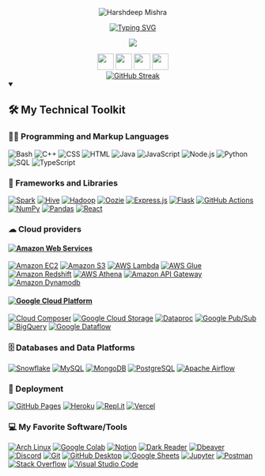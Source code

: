 

<p align="center">
  <img src="https://github.com/user-attachments/assets/33ee3961-42f5-44b1-ab65-798ff76a5ac7" alt="Harshdeep Mishra"/></a>
</p>
<p align="center">
  <a href="https://git.io/typing-svg"><img src="https://readme-typing-svg.demolab.com?font=Montserrat&duration=4000&pause=500&color=F7F7F7&center=true&width=435&lines=Software+Engineer;Data+Engineer;Avid+learner" alt="Typing SVG" /></a>
</p>
<p align="center">
  <img src="https://komarev.com/ghpvc/?username=harshdM99&style=for-the-badge&label=visitors&abbreviated=true" />
</p>
<!-- Social icons section -->
<!-- TODO: make appropriate links -->
<div align="center">
  <img src="https://skillicons.dev/icons?i=linkedin" width="33px"/>
  <img src="https://skillicons.dev/icons?i=gmail" width="33px"/>
  <img src="https://github.com/user-attachments/assets/32c7c940-afb2-4035-b1f8-54eb74604300" width="33px"/>
  <img src="https://github.com/user-attachments/assets/e56b8d6c-fdbb-46bb-b8b5-15ef5ae169ba" width="33px"/>
</div>

<!-- Github stats -->
<div align="center">
  <a href="https://git.io/streak-stats"><img src="https://streak-stats.demolab.com?user=harshdM99&theme=transparent&hide_border=true&sideLabels=EBEBEB&ring=EB6E31&fire=EB6E31&currStreakNum=EBEBEB&sideNums=EBEBEB&currStreakLabel=EB6E31" alt="GitHub Streak" /></a>
</div>

<!-- <p align="center">
<!--   <a href="https://www.youtube.com/c/DevProTips"><img width="32px" alt="Youtube" title="Youtube" src="https://github.com/gauravghongde/social-icons/blob/master/SVG/Color/LinkedIN.svg"/></a>
  &#8287;&#8287;&#8287;&#8287;&#8287;
<!--   <a href="https://www.linkedin.com/in/jonah-lawrence/"><img width="32px" alt="LinkedIn" title="LinkedIn" src="https://i.imgur.com/yRpa1dQ.png"/></a> 
  &#8287;&#8287;&#8287;&#8287;&#8287;
  <a href="https://twitter.com/DenverCoder1"><img width="32px" alt="Twitter" title="Twitter" src="https://i.imgur.com/AixJgnm.png"/></a>
  &#8287;&#8287;&#8287;&#8287;&#8287;
  <a href="https://discord.gg/fPrdqh3Zfu" alt="Discord" title="Dev Pro Tips Discord Server"><img width="32px" src="https://i.imgur.com/OViZO8J.png"/></a>
  &#8287;&#8287;&#8287;&#8287;&#8287;
  <a href="https://dev.to/denvercoder1"><img width="32px" alt="Dev.to" title="DenverCoder1 Dev.to" src="https://i.imgur.com/mVm29vK.png"></a>
  &#8287;&#8287;&#8287;&#8287;&#8287;
  <a href="https://ko-fi.com/jlawrence"><img width="32px" alt="Ko-fi" title="Buy me a coffee" src="https://i.imgur.com/PpLeD3K.png"/></a> -->
<!--   &#8287;&#8287;&#8287;&#8287;&#8287;
  <a href="http://eyl327.mywebcommunity.org/promos/"><img width="32px" alt="Free Stuff" title="Free gifts for you" src="https://i.imgur.com/0uVwkoZ.png"/></a> -->
<!-- </p>
 -->

<details open> 
  <summary><h2>🛠️ My Technical Toolkit</h2></summary>
  <!-- Some badges are from https://github.com/Ileriayo/markdown-badges -->

  <h3>👨‍💻 Programming and Markup Languages</h3>

  <p>
    <img alt="Bash" src="https://img.shields.io/badge/Bash-121011.svg?logo=gnu-bash&logoColor=white">
    <img alt="C++" src="https://custom-icon-badges.demolab.com/badge/C++-9C033A.svg?logo=cpp2&logoColor=white">
    <img alt="CSS" src="https://img.shields.io/badge/CSS-1572B6.svg?logo=css3&logoColor=white">
    <img alt="HTML" src="https://img.shields.io/badge/HTML-E34F26.svg?logo=html5&logoColor=white">
    <img alt="Java" src="https://custom-icon-badges.demolab.com/badge/Java-007396.svg?logo=java&logoColor=white">
    <img alt="JavaScript" src="https://img.shields.io/badge/JavaScript-F7DF1E.svg?logo=javascript&logoColor=black">
    <img alt="Node.js" src="https://img.shields.io/badge/Node.js-43853D.svg?logo=node.js&logoColor=white">
    <img alt="Python" src="https://img.shields.io/badge/Python-14354C.svg?logo=python&logoColor=white">
    <img alt="SQL" src="https://custom-icon-badges.demolab.com/badge/SQL-025E8C.svg?logo=database&logoColor=white">
    <img alt="TypeScript" src="https://img.shields.io/badge/TypeScript-007ACC.svg?logo=typescript&logoColor=white">
  </p>

  <h3>🧰 Frameworks and Libraries</h3>

  <p>
    <a href="#"><img alt="Spark" src="https://img.shields.io/badge/Spark-E25A1C?logo=apachespark&logoColor=white"></a>
    <a href="#"><img alt="Hive" src="https://img.shields.io/badge/Hive-FDEE21?logo=apachehive&logoColor=black"></a>
    <a href="#"><img alt="Hadoop" src="https://img.shields.io/badge/Hadoop-FDEE21?logo=apachehive&logoColor=black"></a>
    <a href="#"><img alt="Oozie" src="https://img.shields.io/badge/Oozie-FDEE21?logo=apachehive&logoColor=black"></a>
    <a href="#"><img alt="Express.js" src="https://img.shields.io/badge/Express.js-404d59.svg?logo=express&logoColor=white"></a>
    <a href="#"><img alt="Flask" src="https://img.shields.io/badge/Flask-000000.svg?logo=flask&logoColor=white"></a>
    <a href="#"><img alt="GitHub Actions" src="https://img.shields.io/badge/GitHub%20Actions-2671E5.svg?logo=github%20actions&logoColor=white"></a>
    <a href="#"><img alt="NumPy" src="https://img.shields.io/badge/Numpy-013243.svg?logo=numpy&logoColor=white"></a>
    <a href="#"><img alt="Pandas" src="https://img.shields.io/badge/Pandas-150458.svg?logo=pandas&logoColor=white"></a>
    <a href="#"><img alt="React" src="https://img.shields.io/badge/React-20232a.svg?logo=react&logoColor=%2361DAFB"></a>
  </p>
  <!-- TODO: complete this -->
  <h3>☁  Cloud providers </h3>
  <!-- Cloud provider 1 -->
  <h4>
    <a href="#"><img alt="Amazon Web Services" src ="https://img.shields.io/badge/Amazon%20Web%20Services-232F3E.svg?logo=amazonwebservices&logoColor=white"></a>
  </h4>
  <p>
    <a href="#"><img alt="Amazon EC2" src="https://img.shields.io/badge/Amazon%20EC2-FF9900.svg?logo=amazonec2&logoColor=white"></a>
    <a href="#"><img alt="Amazon S3" src="https://img.shields.io/badge/Amazon%20S3-569A31.svg?logo=amazons3&logoColor=white"></a>
    <a href="#"><img alt="AWS Lambda" src="https://img.shields.io/badge/AWS%20Lambda-FF9900.svg?logo=awslambda&logoColor=white"></a>
    <a href="#"><img alt="AWS Glue" src="https://img.shields.io/badge/AWS%20Glue-232F3E.svg?logo=amazonec2&logoColor=white"></a>
    <a href="#"><img alt="Amazon Redshift" src="https://img.shields.io/badge/Amazon%20Redshift-8C4FFF.svg?logo=amazonredshift&logoColor=white"></a>
    <a href="#"><img alt="AWS Athena" src="https://img.shields.io/badge/AWS%20Athena-FF9900.svg?logo=amazondocumentdb&logoColor=white"></a>
    <a href="#"><img alt="Amazon API Gateway" src="https://img.shields.io/badge/Amazon%20API%20Gateway-FF4F8B.svg?logo=amazonapigateway&logoColor=white"></a>
    <a href="#"><img alt="Amazon Dynamodb" src="https://img.shields.io/badge/Amazon%20Dynamodb-4053D6.svg?logo=amazondynamodb&logoColor=white"></a>
  </p>
  
  <!-- Cloud provider 2 -->
  <h4>
    <a href="#"><img alt="Google Cloud Platform" src="https://img.shields.io/badge/Google%20Cloud%20Platform-4285F4.svg?logo=googlecloud&logoColor=white"></a>
  </h4>
  <p>
    <a href="#"><img alt="Cloud Composer" src="https://img.shields.io/badge/Cloud%20Composer-4285F4.svg?logo=googlecloudcomposer&logoColor=white"></a>
    <a href="#"><img alt="Google Cloud Storage" src="https://img.shields.io/badge/Cloud%20Storage-AECBFA.svg?logo=googlecloudstorage&logoColor=white"></a>
    <a href="#"><img alt="Dataproc" src="https://img.shields.io/badge/Dataproc-AECBFA.svg?logo=googledataproc&logoColor=white"></a>
    <a href="#"><img alt="Google Pub/Sub" src="https://img.shields.io/badge/Google%20Pub/Sub-AECBFA.svg?logo=googlepubsub&logoColor=white"></a>
    <a href="#"><img alt="BigQuery" src="https://img.shields.io/badge/BigQuery-669DF6.svg?logo=googlebigquery&logoColor=white"></a>
    <a href="#"><img alt="Google Dataflow" src="https://img.shields.io/badge/Google Dataflow-AECBFA.svg?logo=googledataflow&logoColor=white"></a>
  </p>

  <h3>🗄️ Databases and Data Platforms</h3>

  <p>
      <a href="#"><img alt="Snowflake" src ="https://img.shields.io/badge/Snowflake-29B5E8.svg?logo=snowflake&logoColor=white"></a>
      <a href="#"><img alt="MySQL" src="https://img.shields.io/badge/MySQL-00f.svg?logo=mysql&logoColor=white"></a>
      <a href="#"><img alt="MongoDB" src ="https://img.shields.io/badge/MongoDB-4ea94b.svg?logo=mongodb&logoColor=white"></a>
      <a href="#"><img alt="PostgreSQL" src ="https://img.shields.io/badge/PostgreSQL-316192.svg?logo=postgresql&logoColor=white"></a>
      <!-- <a href="#"><img alt="SQLite" src ="https://img.shields.io/badge/SQLite-07405e.svg?logo=sqlite&logoColor=white"></a> -->
      <a href="#"><img alt="Apache Airflow" src ="https://img.shields.io/badge/Apache%20Airflow-017CEE.svg?logo=apacheairflow&logoColor=white"></a>
  </p>

  <h3>🚀  Deployment </h3>
  <p>
      <a href="#"><img alt="GitHub Pages" src="https://img.shields.io/badge/GitHub%20Pages-327FC7.svg?logo=github&logoColor=white"></a>
      <a href="#"><img alt="Heroku" src="https://img.shields.io/badge/Heroku-430098.svg?logo=heroku&logoColor=white"></a>
      <a href="#"><img alt="Repl.it" src="https://img.shields.io/badge/Repl.it-0D101E.svg?logo=Replit&logoColor=white"></a>
      <a href="#"><img alt="Vercel" src="https://img.shields.io/badge/Vercel-000000.svg?logo=vercel&logoColor=white"></a>
  </p>

  <h3>💻 My Favorite Software/Tools</h3>

  <p>
      <a href="#"><img alt="Arch Linux" src="https://img.shields.io/badge/Arch%20Linux-1793D1.svg?logo=arch-linux&logoColor=white"></a>
      <a href="#"><img alt="Google Colab" src="https://img.shields.io/badge/Google%20Colab-F9AB00.svg?logo=googlecolab&logoColor=white"></a>
      <a href="#"><img alt="Notion" src="https://img.shields.io/badge/Notion-010101.svg?logo=notion&logoColor=white"></a>
      <a href="#"><img alt="Dark Reader" src="https://img.shields.io/badge/-Dark%20Reader-141E24?logo=dark-reader&logoColor=white"></a>
      <a href="#"><img alt="Dbeaver" src="https://custom-icon-badges.demolab.com/badge/-Dbeaver-372923?logo=dbeaver-mono&logoColor=white"></a>
      <a href="#"><img alt="Discord" src="https://img.shields.io/badge/-Discord-5865F2.svg?logo=discord&logoColor=white"></a>
      <a href="#"><img alt="Git" src="https://img.shields.io/badge/Git-F05033.svg?logo=git&logoColor=white"></a>
      <a href="#"><img alt="GitHub Desktop" src="https://img.shields.io/badge/GitHub%20Desktop-8034A9.svg?logo=github&logoColor=white"></a>
      <a href="#"><img alt="Google Sheets" src="https://img.shields.io/badge/Sheets-34A853.svg?logo=google%20sheets&logoColor=white"></a>
      <a href="#"><img alt="Jupyter" src="https://img.shields.io/badge/Jupyter-F37626.svg?logo=Jupyter&logoColor=white"></a>
      <a href="#"><img alt="Postman" src="https://img.shields.io/badge/Postman-FF6C37?logo=postman&logoColor=white"></a>
      <a href="#"><img alt="Stack Overflow" src="https://img.shields.io/badge/-Stack%20Overflow-FE7A16?logo=stack-overflow&logoColor=white"></a>
      <a href="#"><img alt="Visual Studio Code" src="https://img.shields.io/badge/Visual%20Studio%20Code-0078d7.svg?logo=visual-studio-code&logoColor=white"></a>
  </p>
</details>
